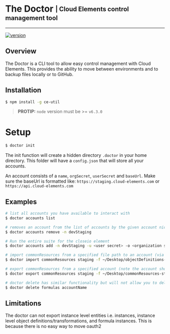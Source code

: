 # The Doctor <sub><sup>| Cloud Elements control management tool </sup></sub>

--------------------------------------------------------------------------------

[![version](http://img.shields.io/badge/version-v1.0.1-blue.svg)](#)


## Overview
The Doctor is a CLI tool to allow easy control management with Cloud Elements. This provides the ability to move between environments and to backup files locally or to GitHub.

## Installation

```bash
$ npm install -g ce-util
```
> __PROTIP:__ `node` version must  be >= `v6.3.0`

# Setup
```bash
$ doctor init
```
The init function will create a hidden directory `.doctor` in your home directory. This folder will have a `config.json` that will store all your accounts. 

An account consists of a `name`, `orgSecret`, `userSecret` and `baseUrl`. 
Make sure the baseUrl is formatted like: `https://staging.cloud-elements.com` or `https://api.cloud-elements.com`

## Examples

```bash
# list all accounts you have available to interact with
$ doctor accounts list

# removes an account from the list of accounts by the given account nickname or -n
$ doctor accounts remove -n devStaging

# Run the entire suite for the closeio element
$ doctor accounts add -n devStaging -u <user secret> -o <organization secret> -b https://staging.cloud-elements.com

# import commonResources from a specified file path to an account (via nickname from your account list) Note: you can replace commonResources with formulas, elements, or all)
$ doctor import commonResources staging -f ~/Desktop/objectDefinitions-staging.json

# export commonResources from a specified account (note the account should be from your accounts list and you just need to denote the account name) to the given file path. Again: you can replace commonResources with formulas, elements, or all)
$ doctor export commonResources staging -f ~/Desktop/commonResources-staging.json

# doctor delete has similar functionality but will not allow you to delete all. Please see doctor delete --help for more
$ doctor delete formulas accountName 
```

## Limitations

The doctor can not export instance level entities i.e. instances, instance level object definitions/transformations, and formula instances. This is because there is no easy way to move oauth2 
